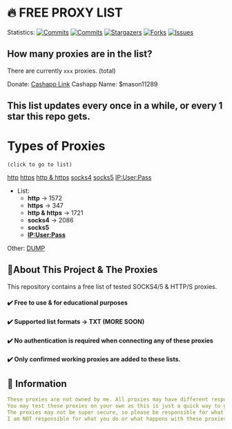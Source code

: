 <!-- MARKDOWN LINKS & IMAGES -->
<!-- https://www.markdownguide.org/basic-syntax/#reference-style-links -->
[contributors-shield]: https://img.shields.io/github/contributors/Jakee8718/free-proxies?style=flat&logo=github
[contributors-url]: https://github.com/Jakee8718/free-proxies/graphs/contributors
[forks-shield]: https://img.shields.io/github/forks/Jakee8718/free-proxies?style=flat&logo=github
[forks-url]: https://github.com/Jakee8718/free-proxies/network/members
[stars-shield]: https://img.shields.io/github/stars/Jakee8718/free-proxies?style=flat&logo=github
[stars-url]: https://github.com/Jakee8718/free-proxies/stargazers
[issues-shield]: https://img.shields.io/github/issues/Jakee8718/free-proxies?style=flat&logo=github
[issues-url]: https://github.com/Jakee8718/free-proxies/issues
[license-shield]: https://img.shields.io/github/license/Jakee8718/free-proxies?style=flat&logo=github
[license-url]: https://github.com/Jakee8718/free-proxies/blob/main/LICENSE
[commit-shield]: https://img.shields.io/github/last-commit/Jakee8718/free-proxies?style=flat&logo=github
[commit-url]: https://github.com/Jakee8718/free-proxies/commits/main
[commit-activity]: https://img.shields.io/github/commit-activity/w/Jakee8718/free-proxies?style=flat&logo=github
[commit-activity-url]: https://github.com/Jakee8718/free-proxies/commits/main

# 🔥 FREE PROXY LIST

Statistics:
[![Commits][commit-shield]][commit-url]
[![Commits][commit-activity]][commit-activity-url]
[![Stargazers][stars-shield]][stars-url]
[![Forks][forks-shield]][forks-url]
[![Issues][issues-shield]][issues-url]

## How many proxies are in the list?
There are currently `xxx` proxies. (total)

Donate: [Cashapp Link](https://cash.app/$mason11289)
Cashapp Name: $mason11289

## This list updates every once in a while, or every 1 star this repo gets.

# Types of Proxies
`(click to go to list)`

[http](https://github.com/Jakee8718/Free-Proxies/blob/main/proxy/http.txt)
[https](https://github.com/Jakee8718/Free-Proxies/blob/main/proxy/https.txt)
[http & https](https://github.com/Jakee8718/Free-Proxies/blob/main/proxy/http%20and%20https.txt)
[socks4](https://github.com/Jakee8718/Free-Proxies/blob/main/proxy/socks/socks4.txt)
[socks5](https://github.com/Jakee8718/Free-Proxies/blob/main/proxy/socks/socks5.txt)
[IP:User:Pass](https://github.com/Jakee8718/Free-Proxies/blob/main/IP%3AUser%3APass%20Format)
- List:
   - **http** -> 1572
   - **https** -> 347
   - **http & https** -> 1721
   - **socks4** -> 2086
   - **socks5**
   - **[IP:User:Pass](https://github.com/Jakee8718/Free-Proxies/blob/main/IP%3AUser%3APass%20Format)**

Other: 
[DUMP](https://github.com/Jakee8718/Free-Proxies/blob/main/proxy/DUMP)


## 📰About This Project & The Proxies
This repository contains a free list of tested SOCKS4/5 & HTTP/S proxies.

#### ✔️ Free to use & for educational purposes
#### ✔️ Supported list formats -> TXT (MORE SOON)
#### ✔️ No authentication is required when connecting any of these proxies 
#### ✔️ Only confirmed working proxies are added to these lists.


## 📄 Information

```yaml
These proxies are not owned by me. All proxies may have different respond time and some could potentially be offline.
You may test these proxies on your own as this is just a quick way to get a list of proxies.
The proxies may not be super secure, so please be responsible for what you do.
I am NOT responsible for what you do or what happens with these proxies, please be responsible.
```

